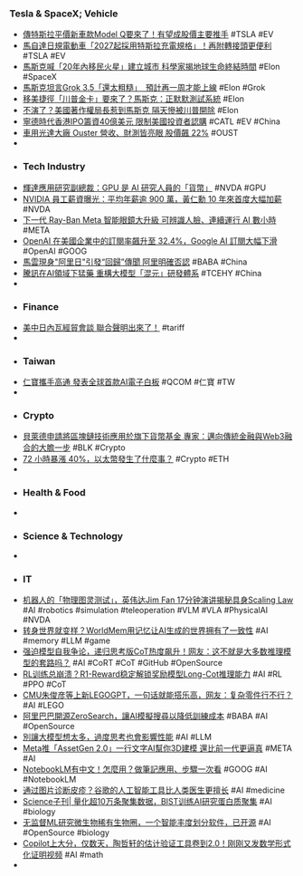 ### Tesla & SpaceX; Vehicle
- [傳特斯拉平價新車款Model Q要來了！有望成股價主要推手](https://news.cnyes.com/news/id/5973313) #TSLA #EV
- [馬自達日規電動車「2027起採用特斯拉充電規格」！再附轉接頭更便利](https://speed.ettoday.net/news/2958685) #TSLA #EV
- [馬斯克喊「20年內移民火星」建立城市 科學家揭地球生命終結時間](https://tw.news.yahoo.com/馬斯克喊-20年內移民火星-建立城市-科學家揭地球生命終結時間-235128893.html) #Elon #SpaceX
- [馬斯克坦言Grok 3.5「還太粗糙」　預計再一周才能上線](https://www.ettoday.net/news/20250512/2958796.htm) #Elon #Grok
- [移美捷徑「川普金卡」要來了？馬斯克：正默默測試系統](https://udn.com/news/story/6813/8733508) #Elon
- [不演了？美國著作權局長惹到馬斯克 隔天慘被川普開除](https://tw.news.yahoo.com/不演了-美國著作權局長惹到馬斯克-隔天慘被川普開除-141100838.html) #Elon
- [寧德時代香港IPO籌資40億美元 限制美國投資者認購](https://search.app/Q49ZV) #CATL #EV #China
- [車用光達大廠 Ouster 營收、財測皆亮眼 股價飆 22%](https://search.app/fsEVf) #OUST
-
- ### Tech Industry
- [輝達應用研究副總裁：GPU 是 AI 研究人員的「貨幣」](https://search.app/CVFmy) #NVDA #GPU
- [NVIDIA 員工薪資曝光：平均年薪逾 900 萬，黃仁勳 10 年來首度大幅加薪](https://search.app/VF5og) #NVDA
- [下一代 Ray-Ban Meta 智能眼鏡大升級 可辨識人臉、連續運行 AI 數小時](https://search.app/KCXMy) #META
- [OpenAI 在美國企業中的訂閱率飆升至 32.4%，Google AI 訂閱大幅下滑](https://search.app/K6FMR) #OpenAI #GOOG
- [馬雲現身"阿里日"引發“回歸”傳聞 阿里明確否認](https://search.app/SVTLU) #BABA #China
- [騰訊在AI領域下猛藥 重構大模型「混元」研發體系](https://search.app/zTvit) #TCEHY #China
-
- ### Finance
- [美中日內瓦經貿會談 聯合聲明出來了！](https://search.app/BRWcP) #tariff
-
- ### Taiwan
- [仁寶攜手高通 發表全球首款AI電子白板](https://udn.com/news/story/7240/8734132) #QCOM #仁寶 #TW
-
- ### Crypto
- [貝萊德申請將區塊鏈技術應用於旗下貨幣基金 專家：邁向傳統金融與Web3融合的大膽一步](https://search.app/5X1g5) #BLK #Crypto
- [72 小時暴漲 40%，以太幣發生了什麼事？](https://search.app/bK9bz) #Crypto #ETH
-
- ### Health & Food
-
- ### Science & Technology
-
- ### IT
- [机器人的「物理图灵测试」，英伟达Jim Fan 17分钟演讲揭秘具身Scaling Law](https://www.jiqizhixin.com/articles/2025-05-10-4) #AI #robotics #simulation #teleoperation #VLM #VLA #PhysicalAI #NVDA
- [转身世界就变样？WorldMem用记忆让AI生成的世界拥有了一致性](https://www.jiqizhixin.com/articles/2025-05-11-2) #AI #memory #LLM #game
- [强迫模型自我争论，递归思考版CoT热度飙升！网友：这不就是大多数推理模型的套路吗？](https://www.jiqizhixin.com/articles/2025-05-12-8) #AI #CoRT #CoT #GitHub #OpenSource
- [RL训练总崩溃？R1-Reward稳定解锁奖励模型Long-Cot推理能力](https://www.jiqizhixin.com/articles/2025-05-12-7) #AI #RL #PPO #CoT
- [CMU朱俊彦等上新LEGOGPT，一句话就能搭乐高，网友：复杂零件行不行？](https://www.jiqizhixin.com/articles/2025-05-12-6) #AI #LEGO
- [阿里巴巴開源ZeroSearch，讓AI模擬搜尋以降低訓練成本](https://search.app/jSTv2) #BABA #AI #OpenSource
- [別讓大模型想太多，過度思考也會影響性能](https://search.app/Nf5Yf) #AI #LLM
- [Meta推「AssetGen 2.0」一行文字AI幫你3D建模 還比前一代更逼真](https://www.technice.com.tw/issues/ai/172316/) #META #AI
- [NotebookLM有中文！怎麼用？做筆記應用、步驟一次看](https://search.app/2RJUL) #GOOG #AI #NotebookLM
- [通过图片诊断皮疹？谷歌的人工智能工具比人类医生更擅长](https://www.jiqizhixin.com/articles/2025-05-12-10) #AI #medicine
- [Science子刊| 量化超10万条聚集数据，BIST训练AI研究蛋白质聚集](https://www.jiqizhixin.com/articles/2025-05-12-9) #AI #biology
- [无监督ML研究微生物稀有生物圈，一个智能丰度划分软件，已开源](https://www.jiqizhixin.com/articles/2025-05-12-3) #AI #OpenSource #biology
- [Copilot上大分，仅数天，陶哲轩的估计验证工具卷到2.0！刚刚又发数学形式化证明视频](https://www.jiqizhixin.com/articles/2025-05-11-4) #AI #math
-